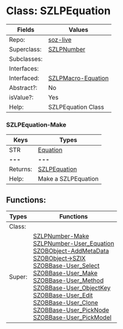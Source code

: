 
# Class:	SZLPEquation

| Fields | Values |
| --------- | --------- |
| Repo: | [soz-live](/repos/soz-live.html) |
| Superclass: | [SZLPNumber](SZLPNumber.html) |
| Subclasses: |  |
| Interfaces: |  |
| Interfaced: | [SZLPMacro-Equation](SZLPMacro-Equation.html) |
| Abstract?: | No |
| isValue?: | Yes |
| Help: | SZLPEquation Class |

### SZLPEquation-Make

| Keys | Types |
| --------- | --------- |
| STR | [Equation](Equation.html) |
| **---** | **---** |
| Returns: | [SZLPEquation](SZLPEquation.html) |
| Help: | Make a SZLPEquation |


## Functions:

| Types | Functions |
| --------- | --------- |
| Class: |  |
| Super: | [SZLPNumber-Make](SZLPNumber.html) <br> [SZLPNumber-User_Equation](SZLPNumber.html) <br> [SZOBObject-AddMetaData](SZOBObject.html) <br> [SZOBObject->SZIX](SZOBObject.html) <br> [SZOBBase-User_Select](SZOBBase.html) <br> [SZOBBase-User_Make](SZOBBase.html) <br> [SZOBBase-User_Method](SZOBBase.html) <br> [SZOBBase-User_ObjectKey](SZOBBase.html) <br> [SZOBBase-User_Edit](SZOBBase.html) <br> [SZOBBase-User_Clone](SZOBBase.html) <br> [SZOBBase-User_PickNode](SZOBBase.html) <br> [SZOBBase-User_PickModel](SZOBBase.html) |


